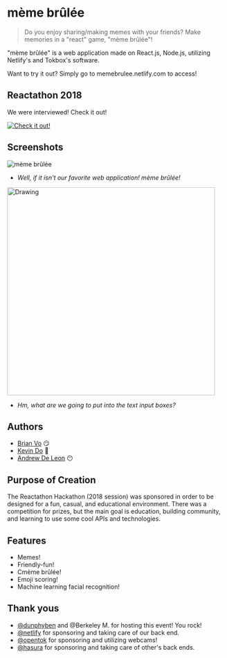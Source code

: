 # mème brûlée
>Do you enjoy sharing/making memes with your friends? Make memories in a "react" game, "mème brûlée"!

"mème brûlée" is a web application made on React.js, Node.js, utilizing Netlify's and Tokbox's software.

Want to try it out? Simply go to memebrulee.netlify.com to access!

## Reactathon 2018
We were interviewed! Check it out!

[![Check it out!](https://img.youtube.com/vi/MJlubZQ1uTo/hqdefault.jpg)](https://www.youtube.com/watch?v=MJlubZQ1uTo)  

## Screenshots

![mème brûlée](https://i.imgur.com/Eck1Fzf.gif)
- <i>Well, if it isn't our favorite web application! mème brûlée!</i>

<img src="https://i.imgur.com/0Sb6Q1Z.png" alt="Drawing" style="width: 480px;"/>

- <i>Hm, what are we going to put into the text input boxes?</i>


## Authors
- [Brian Vo](http://github.com/bryevo) 😏
- [Kevin Do](http://github.com/Kevin-Do) 🤔
- [Andrew De Leon](http://github.com/ctrlaltdeleon) 😶

## Purpose of Creation
The Reactathon Hackathon (2018 session) was sponsored in order to be designed for a fun, casual, and educational environment. There was a competition for prizes, but the main goal is education, building community, and learning to use some cool APIs and technologies.

## Features
- Memes!
- Friendly-fun!
- Cmème brûlée!
- Emoji scoring!
- Machine learning facial recognition!

## Thank yous

- [@dunphyben](https://github.com/dunphyben) and @Berkeley M. for hosting this event! You rock!
- [@netlify](https://github.com/netlify) for sponsoring and taking care of our back end.
- [@opentok](https://github.com/opentok) for sponsoring and utilizing webcams!
- [@hasura](https://github.com/hasura) for sponsoring and taking care of other's back ends.
